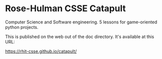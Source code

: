 # Rose-Hulman CSSE Catapult

Computer Science and Software engineering.  5 lessons for
game-oriented python projects.

This is published on the web out of the doc directory.  It's available
at this URL:

https://rhit-csse.github.io/catapult/

